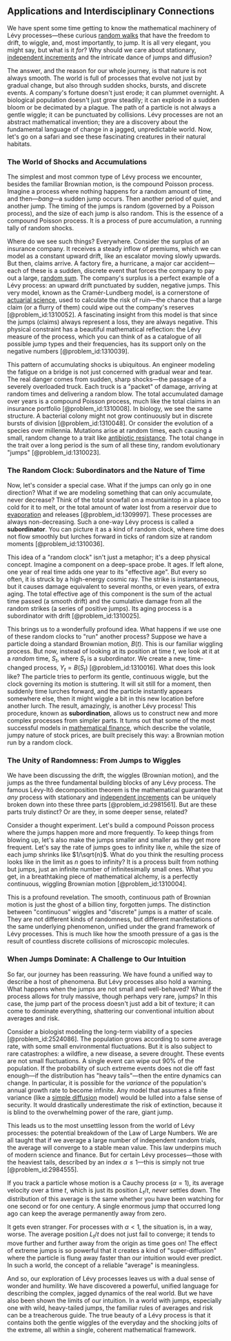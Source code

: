 ## Applications and Interdisciplinary Connections

We have spent some time getting to know the mathematical machinery of Lévy processes—these curious [random walks](@article_id:159141) that have the freedom to drift, to wiggle, and, most importantly, to jump. It is all very elegant, you might say, but what is it *for*? Why should we care about stationary, [independent increments](@article_id:261669) and the intricate dance of jumps and diffusion?

The answer, and the reason for our whole journey, is that nature is not always smooth. The world is full of processes that evolve not just by gradual change, but also through sudden shocks, bursts, and discrete events. A company's fortune doesn't just erode; it can plummet overnight. A biological population doesn't just grow steadily; it can explode in a sudden bloom or be decimated by a plague. The path of a particle is not always a gentle wiggle; it can be punctuated by collisions. Lévy processes are not an abstract mathematical invention; they are a discovery about the fundamental language of change in a jagged, unpredictable world. Now, let's go on a safari and see these fascinating creatures in their natural habitats.

### The World of Shocks and Accumulations

The simplest and most common type of Lévy process we encounter, besides the familiar Brownian motion, is the compound Poisson process. Imagine a process where nothing happens for a random amount of time, and then—*bang*—a sudden jump occurs. Then another period of quiet, and another jump. The timing of the jumps is random (governed by a Poisson process), and the size of each jump is also random. This is the essence of a compound Poisson process. It is a process of pure accumulation, a running tally of random shocks.

Where do we see such things? Everywhere. Consider the surplus of an insurance company. It receives a steady inflow of premiums, which we can model as a constant upward drift, like an escalator moving slowly upwards. But then, claims arrive. A factory fire, a hurricane, a major car accident—each of these is a sudden, discrete event that forces the company to pay out a large, [random sum](@article_id:269175). The company's surplus is a perfect example of a Lévy process: an upward drift punctuated by sudden, negative jumps. This very model, known as the Cramér-Lundberg model, is a cornerstone of [actuarial science](@article_id:274534), used to calculate the risk of ruin—the chance that a large claim (or a flurry of them) could wipe out the company's reserves [@problem_id:1310052]. A fascinating insight from this model is that since the jumps (claims) always represent a loss, they are always negative. This physical constraint has a beautiful mathematical reflection: the Lévy measure of the process, which you can think of as a catalogue of all possible jump types and their frequencies, has its support only on the negative numbers [@problem_id:1310039].

This pattern of accumulating shocks is ubiquitous. An engineer modeling the fatigue on a bridge is not just concerned with gradual wear and tear. The real danger comes from sudden, sharp shocks—the passage of a severely overloaded truck. Each truck is a "packet" of damage, arriving at random times and delivering a random blow. The total accumulated damage over years is a compound Poisson process, much like the total claims in an insurance portfolio [@problem_id:1310008]. In biology, we see the same structure. A bacterial colony might not grow continuously but in discrete bursts of division [@problem_id:1310048]. Or consider the evolution of a species over millennia. Mutations arise at random times, each causing a small, random change to a trait like [antibiotic resistance](@article_id:146985). The total change in the trait over a long period is the sum of all these tiny, random evolutionary "jumps" [@problem_id:1310023].

### The Random Clock: Subordinators and the Nature of Time

Now, let's consider a special case. What if the jumps can only go in one direction? What if we are modeling something that can only accumulate, never decrease? Think of the total snowfall on a mountaintop in a place too cold for it to melt, or the total amount of water lost from a reservoir due to [evaporation](@article_id:136770) and releases [@problem_id:1309997]. These processes are always non-decreasing. Such a one-way Lévy process is called a **subordinator**. You can picture it as a kind of random clock, where time does not flow smoothly but lurches forward in ticks of random size at random moments [@problem_id:1310036].

This idea of a "random clock" isn't just a metaphor; it's a deep physical concept. Imagine a component on a deep-space probe. It ages. If left alone, one year of real time adds one year to its "effective age". But every so often, it is struck by a high-energy cosmic ray. The strike is instantaneous, but it causes damage equivalent to several months, or even years, of extra aging. The total effective age of this component is the sum of the actual time passed (a smooth drift) and the cumulative damage from all the random strikes (a series of positive jumps). Its aging process is a subordinator with drift [@problem_id:1310025].

This brings us to a wonderfully profound idea. What happens if we use one of these random clocks to "run" another process? Suppose we have a particle doing a standard Brownian motion, $B(t)$. This is our familiar wiggling process. But now, instead of looking at its position at time $t$, we look at it at a *random* time, $S_t$, where $S_t$ is a subordinator. We create a new, time-changed process, $Y_t = B(S_t)$ [@problem_id:1310016]. What does this look like? The particle tries to perform its gentle, continuous wiggle, but the clock governing its motion is stuttering. It will sit still for a moment, then suddenly time lurches forward, and the particle instantly appears somewhere else, then it might wiggle a bit in this new location before another lurch. The result, amazingly, is another Lévy process! This procedure, known as **subordination**, allows us to construct new and more complex processes from simpler parts. It turns out that some of the most successful models in [mathematical finance](@article_id:186580), which describe the volatile, jumpy nature of stock prices, are built precisely this way: a Brownian motion run by a random clock.

### The Unity of Randomness: From Jumps to Wiggles

We have been discussing the drift, the wiggles (Brownian motion), and the jumps as the three fundamental building blocks of any Lévy process. The famous Lévy-Itô decomposition theorem is the mathematical guarantee that *any* process with stationary and [independent increments](@article_id:261669) can be uniquely broken down into these three parts [@problem_id:2981561]. But are these parts truly distinct? Or are they, in some deeper sense, related?

Consider a thought experiment. Let's build a compound Poisson process where the jumps happen more and more frequently. To keep things from blowing up, let's also make the jumps smaller and smaller as they get more frequent. Let's say the rate of jumps goes to infinity like $n$, while the size of each jump shrinks like $1/\sqrt{n}$. What do you think the resulting process looks like in the limit as $n$ goes to infinity? It is a process built from nothing but jumps, just an infinite number of infinitesimally small ones. What you get, in a breathtaking piece of mathematical alchemy, is a perfectly continuous, wiggling Brownian motion [@problem_id:1310004].

This is a profound revelation. The smooth, continuous path of Brownian motion is just the ghost of a billion tiny, forgotten jumps. The distinction between "continuous" wiggles and "discrete" jumps is a matter of scale. They are not different kinds of randomness, but different manifestations of the same underlying phenomenon, unified under the grand framework of Lévy processes. This is much like how the smooth pressure of a gas is the result of countless discrete collisions of microscopic molecules.

### When Jumps Dominate: A Challenge to Our Intuition

So far, our journey has been reassuring. We have found a unified way to describe a host of phenomena. But Lévy processes also hold a warning. What happens when the jumps are not small and well-behaved? What if the process allows for truly massive, though perhaps very rare, jumps? In this case, the jump part of the process doesn't just add a bit of texture; it can come to dominate everything, shattering our conventional intuition about averages and risk.

Consider a biologist modeling the long-term viability of a species [@problem_id:2524086]. The population grows according to some average rate, with some small environmental fluctuations. But it is also subject to rare catastrophes: a wildfire, a new disease, a severe drought. These events are not small fluctuations. A single event can wipe out 90% of the population. If the probability of such extreme events does not die off fast enough—if the distribution has "heavy tails"—then the entire dynamics can change. In particular, it is possible for the *variance* of the population's annual growth rate to become infinite. Any model that assumes a finite variance (like a [simple diffusion](@article_id:145221) model) would be lulled into a false sense of security. It would drastically underestimate the risk of extinction, because it is blind to the overwhelming power of the rare, giant jump.

This leads us to the most unsettling lesson from the world of Lévy processes: the potential breakdown of the Law of Large Numbers. We are all taught that if we average a large number of independent random trials, the average will converge to a stable mean value. This law underpins much of modern science and finance. But for certain Lévy processes—those with the heaviest tails, described by an index $\alpha \le 1$—this is simply not true [@problem_id:2984555].

If you track a particle whose motion is a Cauchy process ($\alpha=1$), its average velocity over a time $t$, which is just its position $L_t/t$, *never* settles down. The distribution of this average is the same whether you have been watching for one second or for one century. A single enormous jump that occurred long ago can keep the average permanently away from zero.

It gets even stranger. For processes with $\alpha \lt 1$, the situation is, in a way, worse. The average position $L_t/t$ does not just fail to converge; it tends to move further and further away from the origin as time goes on! The effect of extreme jumps is so powerful that it creates a kind of "super-diffusion" where the particle is flung away faster than our intuition would ever predict. In such a world, the concept of a reliable "average" is meaningless.

And so, our exploration of Lévy processes leaves us with a dual sense of wonder and humility. We have discovered a powerful, unified language for describing the complex, jagged dynamics of the real world. But we have also been shown the limits of our intuition. In a world with jumps, especially one with wild, heavy-tailed jumps, the familiar rules of averages and risk can be a treacherous guide. The true beauty of a Lévy process is that it contains both the gentle wiggles of the everyday and the shocking jolts of the extreme, all within a single, coherent mathematical framework.